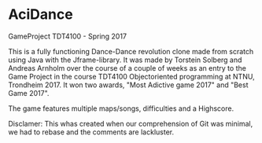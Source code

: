 # AciDance
GameProject TDT4100 - Spring 2017

This is a fully functioning Dance-Dance revolution clone made from scratch using Java with the Jframe-library.
It was made by Torstein Solberg and Andreas Arnholm over the course of a couple of weeks as an entry to the 
Game Project in the course TDT4100 Objectoriented programming at NTNU, Trondheim 2017. It won two awards, 
"Most Adictive game 2017" and "Best Game 2017".

The game features multiple maps/songs, difficulties and a Highscore. 

Disclamer:
This whas created when our comprehension of Git was minimal, we had to rebase and the comments are lackluster. 

